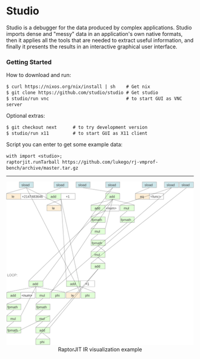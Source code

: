 # Studio

Studio is a debugger for the data produced by complex applications.
Studio imports dense and "messy" data in an application's own native
formats, then it applies all the tools that are needed to extract
useful information, and finally it presents the results in an
interactive graphical user interface.

### Getting Started

How to download and run:

```shell
$ curl https://nixos.org/nix/install | sh    # Get nix
$ git clone https://github.com/studio/studio # Get studio
$ studio/run vnc                             # to start GUI as VNC server
```

Optional extras:

```
$ git checkout next      # to try development version
$ studio/run x11         # to start GUI as X11 client
```

Script you can enter to get some example data:

```
with import <studio>;
raptorjit.runTarball https://github.com/lukego/rj-vmprof-bench/archive/master.tar.gz
```

----

<p align="center"> <img src="studio.svg" alt="Studio screenshot" width=600> <br/> RaptorJIT IR visualization example </p>

